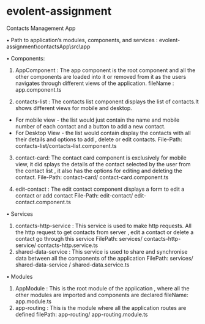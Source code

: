 # evolent-assignment

Contacts Management  App 

•	Path to application’s modules, components, and services :   evolent-assignment\contactsApp\src\app

•	Components:

1.	AppComponent : The app component is the root component and all the other components are loaded into it or removed from it as the users navigates through different views of the application.
fileName : app.component.ts

2.	contacts-list : The contacts list component displays the list of contacts.It shows different views for mobile and desktop.
* For mobile view -  the list would just contain the name and mobile number of each contact and a button to add a new contact.
* For Desktop View - the list would contain display the contacts with all their details and options to add , delete or edit contacts.
File-Path: contacts-list/contacts-list.component.ts

3.	contact-card: The contact card component is exclusively for mobile view, it did splays the details of the contact selected by the user from the contact list , it also has the options for editing and deleting the contact.
File-Path: contact-card/ contact-card.component.ts

4.	edit-contact : The edit contact component displays a form to edit a contact or add contact
File-Path:  edit-contact/ edit-contact.component.ts



•	Services
1.	contacts-http-service : This service is used to make http requests. All the http request to get contacts from server , edit a contact or delete a contact go through this service
FilePath: services/ contacts-http-service/ contacts-http.service.ts
2.	shared-data-service : This service is used to share and synchronise data between all the  components of the application
FilePath: services/ shared-data-service / shared-data.service.ts



•	Modules
1.	AppModule : This is the root module of the application , where all the other modules are imported and components are declared
fileName: app.module.ts
2.	app-routing : This is the module where all the application routes are defined
filePath: app-routing/ app-routing.module.ts
